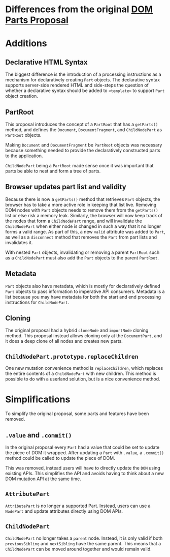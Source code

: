 # Differences from the original [DOM Parts Proposal][original-proposal-link]

[original-proposal-link]: https://github.com/WICG/webcomponents/blob/gh-pages/proposals/DOM-Parts.md

# Additions

## Declarative HTML Syntax

The biggest difference is the introduction of a processing instructions as a mechanism for declaratively creating `Part` objects. The declarative syntax supports server-side rendered HTML and side-steps the question of whether a declarative syntax should be added to `<template>` to support `Part` object creation.

## PartRoot

This proposal introduces the concept of a `PartRoot` that has a `getParts()` method, and defines the `Document`, `DocumentFragment`, and `ChildNodePart` as `PartRoot` objects.

Making `Document` and `DocumentFragment` be `PartRoot` objects was necessary because something needed to provide the declaratively constructed parts to the application.

`ChildNodePart` being a `PartRoot` made sense once it was important that parts be able to nest and form a tree of parts.

## Browser updates part list and validity

Because there is now a `getParts()` method that retrieves `Part` objects, the browser has to take a more active role in keeping that list live. Removing DOM nodes with `Part` objects needs to remove them from the `getParts()` list or else risk a memory leak. Similarly, the browser will now keep track of the nodes that form a `ChildNodePart` range, and will invalidate the `ChildNodePart` when either node is changed in such a way that it no longer forms a valid range. As part of this, a new `valid` attribute was added to `Part`, as well as a `disconnect` method that removes the `Part` from part lists and invalidates it.

With nested `Part` objects, invalidating or removing a parent `PartRoot` such as a `ChildNodePart` must also add the `Part` objects to the parent `PartRoot`.

## Metadata

`Part` objects also have metadata, which is mostly for declaratively defined `Part` objects to pass information to imperative API consumers. Metadata is a list because you may have metadata for both the start and end processing instructions for `ChildNodePart`.

## Cloning

The original proposal had a hybrid `cloneNode` and `importNode` cloning method. This proposal instead allows cloning only at the `DocumentPart`, and it does a deep clone of all nodes and creates new parts.

## `ChildNodePart.prototype.replaceChildren`

One new mutation convenience method is `replaceChildren`, which replaces the entire contents of a `ChildNodePart` with new children. This method is possible to do with a userland solution, but is a nice convenience method.

# Simplifications

To simplify the original proposal, some parts and features have been removed.

## `.value` and `.commit()`

In the original proposal every `Part` had a value that could be set to update the piece of DOM it wrapped. After updating a `Part` with `.value`, a `.commit()` method could be called to update the piece of DOM.

This was removed, instead users will have to directly update the `DOM` using existing APIs. This simplifies the API and avoids having to think about a new DOM mutation API at the same time.

## `AttributePart`

`AttributePart` is no longer a supported Part. Instead, users can use a `NodePart` and update attributes directly using DOM APIs.

## `ChildNodePart`

`ChildNodePart` no longer takes a `parent` node. Instead, it is only valid if both `previousSibling` and `nextSibling` have the same parent. This means that a `ChildNodePart` can be moved around together and would remain valid.
